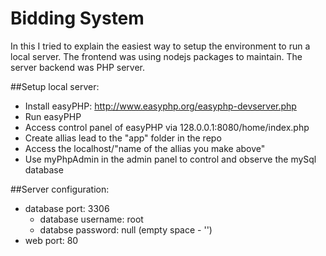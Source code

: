 # Bidding System
In this I tried to explain the easiest way to setup the environment to run a local server.
The frontend was using nodejs packages to maintain.
The server backend was PHP server.




##Setup local server:
- Install easyPHP: http://www.easyphp.org/easyphp-devserver.php
- Run easyPHP
- Access control panel of easyPHP via 128.0.0.1:8080/home/index.php
- Create allias lead to the "app" folder in the repo
- Access the localhost/"name of the allias you make above"
- Use myPhpAdmin in the admin panel to control and observe the mySql database




##Server configuration:
- database port: 3306
  - database username: root
  - databse password: null (empty space - '')
- web port: 80
